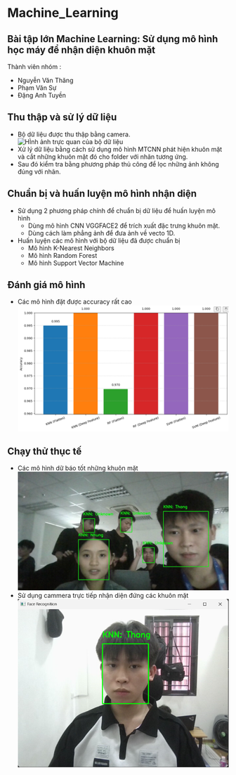 # Machine_Learning
## Bài tập lớn Machine Learning: Sử dụng mô hình học máy để nhận diện khuôn mặt
Thành viên nhóm :
- Nguyễn Văn Thăng
- Phạm Văn Sự
- Đặng Anh Tuyền
## Thu thập và sử lý dữ liệu
- Bộ dữ liệu được thu thập bằng camera.
![HÌnh ảnh trực quan của bộ dữ liệu](./visualization/pac.png)
- Xử lý dữ liệu bằng cách sử dụng mô hình MTCNN phát hiện khuôn mặt và cắt những khuôn mặt đó cho folder với nhãn tương ứng.
- Sau đó kiểm tra bằng phương pháp thủ công để lọc những ảnh không đúng với nhãn.
## Chuẩn bị và huấn luyện mô hình nhận diện
- Sử dụng 2 phương pháp chính để chuẩn bị dữ liệu để huấn luyện mô hình
  - Dùng mô hình CNN VGGFACE2 để trích xuất đặc trưng khuôn mặt.
  - Dùng cách làm phẳng ảnh để đưa ảnh về vecto 1D.
- Huấn luyện các mô hình với bộ dữ liệu đã được chuẩn bị
  - Mô hình K-Nearest Neighbors
  - Mô hình Random Forest
  - Mô hình Support Vector Machine
## Đánh giá mô hình
- Các mô hình đặt được accuracy rất cao
![HÌnh ảnh accuracy](./visualization/accuracy.png)
## Chạy thử thục tế
- Các mô hình dữ báo tốt những khuôn mặt
![HÌnh ảnh minh họa](./output/knn_ex/output_image_knn_2.jpg)
- Sử dụng cammera trực tiếp nhận diện đứng các khuôn mặt
![HÌnh ảnh minh họa](./visualization/image.png)
